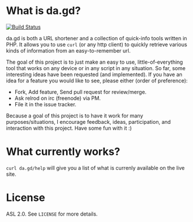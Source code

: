What is da.gd?
==============

[![Build Status](https://secure.travis-ci.org/relrod/dagd.png?branch=master)](http://travis-ci.org/relrod/dagd)

da.gd is both a URL shortener and a collection of quick-info tools written in PHP. It allows you to use `curl` (or any http client) to quickly retrieve various kinds of information from an easy-to-remember url.

The goal of this project is to just make an easy to use, little-of-everything tool that works on any device or in any script in any situation. So far, some interesting ideas have been requested (and implemented). If you have an idea for a feature you would like to see, please either (order of preference):

- Fork, Add feature, Send pull request for review/merge.
- Ask relrod on irc (freenode) via PM.
- File it in the issue tracker.

Because a goal of this project is to have it work for many purposes/situations, I encourage feedback, ideas, participation, and interaction with this project. Have some fun with it :)

What currently works?
=====================

`curl da.gd/help` will give you a list of what is currenly available
on the live site.

License
=======

ASL 2.0. See `LICENSE` for more details.
